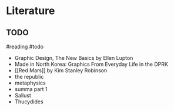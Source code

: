 # Literature
## TODO
#reading #todo 
- Graphic Design, The New Basics by Ellen Lupton
- Made in North Korea: Graphics From Everyday Life in the DPRK
- [[Red Mars]] by Kim Stanley Robinson
- the republic
- metaphysics
- summa part 1
- Sallust
- Thucydides